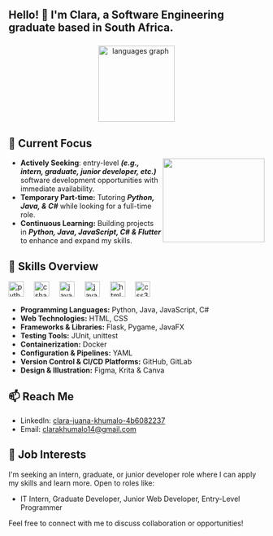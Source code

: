 <!--# About Me-->

<h2 align="left">
Hello! 👋 I'm Clara, a Software Engineering graduate based in South Africa.</h2>

###

<div align="center">
  <img src="https://github-readme-stats.vercel.app/api/top-langs?username=clarakhumalo&locale=en&hide_title=false&layout=compact&card_width=320&langs_count=5&theme=dracula&hide_border=false" height="150" alt="languages graph" />
</div>


###


## 🔭 Current Focus
<img align="right" height="165px" width="200px" src="https://i.giphy.com/media/v1.Y2lkPTc5MGI3NjExNXd2NGJkMGFtZXl5aGhmYWNoZXN3eHc3bDZudmR0OGVoZmpvZXk1YiZlcD12MV9pbnRlcm5hbF9naWZfYnlfaWQmY3Q9Zw/DIGHroMnlIT5mocAmS/giphy.gif"  />

- **Actively Seeking**: entry-level **_(e.g., intern, graduate, junior developer, etc.)_** software development opportunities with immediate availability.
- **Temporary Part-time:** Tutoring **_Python, Java, & C#_** while looking for a full-time role.
- **Continuous Learning:** Building projects in **_Python, Java, JavaScript, C# & Flutter_** to enhance and expand my skills.


## 🌱 Skills Overview

<div align="left">
  <img src="https://cdn.jsdelivr.net/gh/devicons/devicon/icons/python/python-original.svg" height="30" alt="python logo"  />
  <img width="12" />
  <img src="https://cdn.jsdelivr.net/gh/devicons/devicon/icons/csharp/csharp-original.svg" height="30" alt="csharp logo"  />
    <img width="12" />
  <img src="https://cdn.jsdelivr.net/gh/devicons/devicon/icons/java/java-original.svg" height="30" alt="java logo"  />
  <img width="12" />
    <img src="https://cdn.jsdelivr.net/gh/devicons/devicon/icons/javascript/javascript-original.svg" height="30" alt="javascript logo"  />
  <img width="12" />
<!--   <img src="https://cdn.jsdelivr.net/gh/devicons/devicon/icons/typescript/typescript-original.svg" height="30" alt="typescript logo"  />
  <img width="12" /> 
  <img src="https://cdn.jsdelivr.net/gh/devicons/devicon/icons/react/react-original.svg" height="30" alt="react logo"  />
  <img width="12" />-->
  <img src="https://cdn.jsdelivr.net/gh/devicons/devicon/icons/html5/html5-original.svg" height="30" alt="html5 logo"  />
  <img width="12" />
  <img src="https://cdn.jsdelivr.net/gh/devicons/devicon/icons/css3/css3-original.svg" height="30" alt="css3 logo"  />
</div>

- **Programming Languages:** Python, Java, JavaScript, C#
- **Web Technologies:** HTML, CSS
- **Frameworks & Libraries:** Flask, Pygame, JavaFX
- **Testing Tools:** JUnit, unittest
- **Containerization:** Docker
- **Configuration & Pipelines:** YAML
- **Version Control & CI/CD Platforms:** GitHub, GitLab
- **Design & Illustration:** Figma, Krita & Canva


###
## 📫 Reach Me
- LinkedIn: [clara-juana-khumalo-4b6082237](https://www.linkedin.com/in/clara-juana-khumalo-4b6082237)
- Email: [clarakhumalo14@gmail.com](mailto:clarakhumalo14@gmail.com)

## 💼 Job Interests
I'm seeking an intern, graduate, or junior developer role where I can apply my skills and learn more. Open to roles like:
- IT Intern, Graduate Developer, Junior Web Developer, Entry-Level Programmer

Feel free to connect with me to discuss collaboration or opportunities!
<!--
<br clear="both">

<img src="https://raw.githubusercontent.com/maurodesouza/maurodesouza/output/snake.svg" alt="Snake animation" />
-->
###
